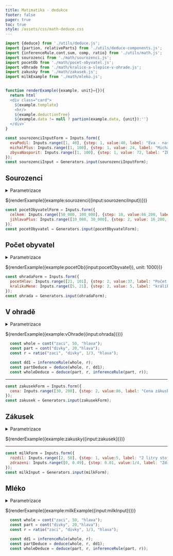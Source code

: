```yaml
---
title: Matimatika - dedukce
footer: false
pager: true
toc: true
style: /assets/css/math-deduce.css
---
```


<style>
  .proof figure {
    margin: 0px;
  }
  .bold {
    font-weight: 700;
  }
  .badge {
    display:inline;
    border-radius: 16px;
    padding: 0px 8px;
    font-weight: 900;
    background-color: var(--theme-foreground);
    color: var(--theme-background);
  }
  .badge--deduce {
      background-color: color-mix(in srgb, var(--theme-green), var(--theme-background) 70%);
      color: var(--theme-green);
  }
  .badge--output {
    background-color: color-mix(in srgb, var(--theme-red), var(--theme-background) 70%);
    color: var(--theme-red);
  }
</style>

```js
import {deduce} from './utils/deduce.js';
import {partion, relativeParts} from './utils/deduce-components.js';
import {inferenceRule,cont,sum, comp, ratio} from './utils/math.js';
import sourozenci from './math/sourozenci.js';
import pocetOb from './math/pocet-obyvatel.js';
import vOhrade from './math/kralice-a-slepice-v-ohrade.js';
import zakusky from './math/zakusek.js';
import milkExample from './math/mleko.js';


function renderExample({example, unit}={}){
  return html`
  <div class="card">
    ${example.template}
    <hr/>
    ${example.deductionTree}
    ${example.data != null ? partion(example.data, {unit}):''}
  </div>`
}
```

```js
const sourozenciInputForm = Inputs.form({
  evaPodil: Inputs.range([1, 40], {step: 1, value:40, label: "Eva - naspořený podíl (%)"}),
  michalPlus: Inputs.range([1, 100], {step: 1, value: 24, label: "Michal naspořil navíc (Kč)"}),
  zbyvaNasporit: Inputs.range([1, 100], {step: 1, value: 72, label: "Zbývá naspořit"})
});
const sourozenciInput = Generators.input(sourozenciInputForm);
```

## Sourozenci

<details>
  <summary>Parametrizace</summary>
  ${sourozenciInputForm}
</details>

${renderExample({example:sourozenci({input:sourozenciInput})})}



```js
const pocetObyvatelForm = Inputs.form({
  celkem: Inputs.range([50_000, 100_000], {step: 10, value:86_200, label: "Jihlava + Třebíč"}),
  jihlavaPlus: Inputs.range([10_000, 30_000], {step: 2, value: 16_200, label: "Jihlava více o"}),
});
const pocetObyvatel = Generators.input(pocetObyvatelForm);
```

## Počet obyvatel

<details>
  <summary>Parametrizace</summary>
  ${pocetObyvatelForm}
</details>
    
${renderExample({example:pocetOb({input:pocetObyvatel}), unit: 1000})}

```js
const ohradaForm = Inputs.form({
  pocetHlav: Inputs.range([21, 101], {step: 2, value:37, label: "Počet hlave (králíci, slepice)"}),
  kralikuMene: Inputs.range([5, 21], {step: 2, value: 5, label: "králíků méně o"}),
});
const ohrada = Generators.input(ohradaForm);
```
## V ohradě

<details>
  <summary>Parametrizace</summary>
  ${ohradaForm}
</details>

${renderExample({example:vOhrade({input:ohrada})})}

```js
  const whole = cont("zaci", 50, "hlava");
  const part = cont("divky", 20,"hlava");
  const r = ratio("zaci", "divky", 1/3, "hlava");

  const dd1 = inferenceRule(whole, r);
  const partDeduce = deduce(whole, r, dd1);
  const wholeDeduce = deduce(part, r, inferenceRule(part, r));

```

----------------------

```js
const zakusekForm = Inputs.form({
  cena: Inputs.range([30, 200], {step: 2, value:86, label: "Cena zákusku č.1"}),
});
const zakusek = Generators.input(zakusekForm);
```
## Zákusek

<details>
  <summary>Parametrizace</summary>
  ${zakusekForm}
</details>

${renderExample({example:zakusky({input:zakusek})})}



----------------------

```js
const milkForm = Inputs.form({
  rozdil: Inputs.range([2, 50], {step: 1, value:5, label: "2 litry stojí méně o než 3 litry"}),
  zdrazeni: Inputs.range([0, 0.49], {step: 0.01, value:1/4, label: "Zdražení mléka o"}),
});
const milkInput = Generators.input(milkForm);
```
## Mléko

<details>
  <summary>Parametrizace</summary>
  ${milkForm}
</details>

${renderExample({example:milkExample({input:milkInput})})}

```js
  const whole = cont("zaci", 50, "hlava");
  const part = cont("divky", 20,"hlava");
  const r = ratio("zaci", "divky", 1/3, "hlava");

  const dd1 = inferenceRule(whole, r);
  const partDeduce = deduce(whole, r, dd1);
  const wholeDeduce = deduce(part, r, inferenceRule(part, r));

```
